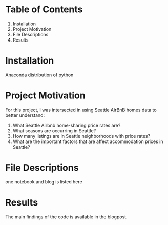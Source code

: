 # Table of Contents
1. Installation
2. Project Motivation
3. File Descriptions
4. Results

# Installation
Anaconda distribution of python

# Project Motivation
For this project, I was intersected in using Seattle AirBnB homes data to better understand:
1. What Seattle Airbnb home-sharing price rates are?
2. What seasons are occurring in Seattle?
3. How many listings are in Seattle neighborhoods with price rates?
4. What are the important factors that are affect accommodation prices in Seattle?

# File Descriptions
one notebook and blog is listed here 

# Results
The main findings of the code is available in the blogpost.


